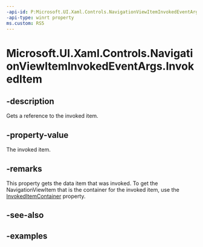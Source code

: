 ```yaml
---
-api-id: P:Microsoft.UI.Xaml.Controls.NavigationViewItemInvokedEventArgs.InvokedItem
-api-type: winrt property
ms.custom: RS5
---
```

<!-- Property syntax.
public object InvokedItem { get; }
-->

# Microsoft.UI.Xaml.Controls.NavigationViewItemInvokedEventArgs.InvokedItem


## -description

Gets a reference to the invoked item.


## -property-value

The invoked item.


## -remarks

This property gets the data item that was invoked. To get the NavigationViewItem that is the container for the invoked item, use the [InvokedItemContainer](navigationviewiteminvokedeventargs_invokeditemcontainer.md) property.


## -see-also


## -examples


